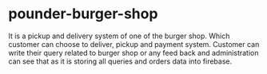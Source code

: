 # pounder-burger-shop
It is a pickup and delivery system of one of the burger shop. Which customer can choose to deliver, pickup and payment system. Customer can write their query related to burger shop or any feed back and administration can see that as it is storing all queries and orders data into firebase.
